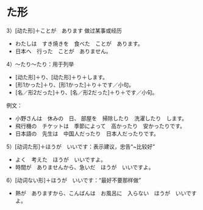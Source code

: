 た形
===


3）[动た形]＋ことが　あります 做过某事或经历
+ わたしは　すき焼きを　食べた　ことが　あります。
+ 日本へ　行った　ことが　ありません。

4）～たり～たり：用于列举
+ [动た形]＋り、[动た形]＋り＋します。
+ [形1かった]＋り、[形1かった]＋り＋です／小句。
+ [名／形2だった]＋り、[名／形2だった]＋り＋です／小句。

例文：  
+ 小野さんは　休みの　日、 部屋を　掃除したり　洗濯したり　します。
+ 飛行機の　チケットは　季節によって　高かったり　安かったりです。
+ 日本語の　先生は　中国人だったり　日本人だったりです。

5）[动词た形]＋ほうが　いいです：表示建议，忠告“~比较好”
+ よく　考えた　ほうが　いいですよ。
+ 時間が　ありませんから、急いだ　ほうが　いいですよ。

6）[动词ない形]＋ほうが　いいです：“最好不要那样做”
+ 熱が　ありますから、こんばんは　お風呂に　入らない　ほうが　いいですよ。